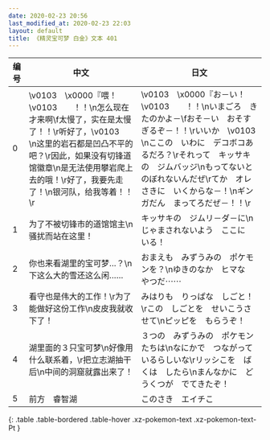 ```yaml
---
date: 2020-02-23 20:56
last_modified_at: 2020-02-23 22:03
layout: default
title: 《精灵宝可梦 白金》文本 401
---
```

| 编号 | 中文 | 日文 |
| ---- | ---- | ---- |
| 0 | \v0103　\x0000『喂！\v0103　　！！\n怎么现在才来啊\f太慢了，实在是太慢了！！\r听好了，\v0103　　\n这里的岩石都是凹凸不平的吧？\r因此，如果没有切锋道馆徽章\n是无法使用攀岩爬上去的哦！\r好了，我要先走了！\n银河队，给我等着！！\r | \v0103　\x0000『お－い！　\v0103　　！！\nいまごろ　きたのかよ－\fおそ－い　おそすぎるぞ－！！\rいいか　\v0103　　\nここの　いわに　デコボコあるだろ？\rそれって　キッサキの　ジムバッジ\nもってないと　のぼれないんだぜ\rてか　オレ　さきに　いくからな－！\nギンガだん　まってろだぜ－！！\r |
| 1 | 为了不被切锋市的道馆馆主\n骚扰而站在这里！ | キッサキの　ジムリ－ダ－に\nじゃまされないよう　ここに　いる！ |
| 2 | 你也来看湖里的宝可梦…？\n下这么大的雪还这么闲…… | おまえも　みずうみの　ポケモンを？\nゆきのなか　ヒマな　やつだ⋯⋯ |
| 3 | 看守也是伟大的工作！\r为了能做好这份工作\n皮皮我就收下了！ | みはりも　りっぱな　しごと！\rこの　しごとを　せいこうさせて\nピッピを　もらうぞ！ |
| 4 | 湖里面的３只宝可梦\n好像用什么联系着，\r把立志湖抽干后\n中间的洞窟就露出来了！ | ３つの　みずうみの　ポケモンたちは\nなにかで　つながっているらしいな\rリッシこを　ばくは　したら\nまんなかに　どうくつが　でてきたぞ！ |
| 5 | 前方　睿智湖 | このさき　エイチこ |
{: .table .table-bordered .table-hover .xz-pokemon-text .xz-pokemon-text-Pt }